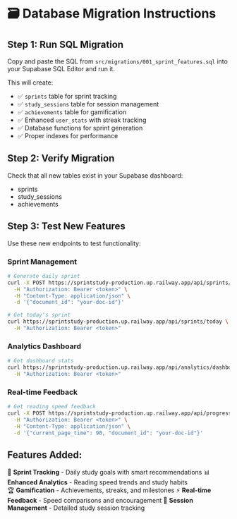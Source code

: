 # 🗃️ Database Migration Instructions

## Step 1: Run SQL Migration
Copy and paste the SQL from `src/migrations/001_sprint_features.sql` into your Supabase SQL Editor and run it.

This will create:
- ✅ `sprints` table for sprint tracking
- ✅ `study_sessions` table for session management  
- ✅ `achievements` table for gamification
- ✅ Enhanced `user_stats` with streak tracking
- ✅ Database functions for sprint generation
- ✅ Proper indexes for performance

## Step 2: Verify Migration
Check that all new tables exist in your Supabase dashboard:
- sprints
- study_sessions  
- achievements

## Step 3: Test New Features
Use these new endpoints to test functionality:

### Sprint Management
```bash
# Generate daily sprint
curl -X POST https://sprintstudy-production.up.railway.app/api/sprints/generate \
  -H "Authorization: Bearer <token>" \
  -H "Content-Type: application/json" \
  -d '{"document_id": "your-doc-id"}'

# Get today's sprint
curl https://sprintstudy-production.up.railway.app/api/sprints/today \
  -H "Authorization: Bearer <token>"
```

### Analytics Dashboard
```bash
# Get dashboard stats
curl https://sprintstudy-production.up.railway.app/api/analytics/dashboard \
  -H "Authorization: Bearer <token>"
```

### Real-time Feedback
```bash
# Get reading speed feedback
curl -X POST https://sprintstudy-production.up.railway.app/api/progress/feedback \
  -H "Authorization: Bearer <token>" \
  -H "Content-Type: application/json" \
  -d '{"current_page_time": 90, "document_id": "your-doc-id"}'
```

## Features Added:
🎯 **Sprint Tracking** - Daily study goals with smart recommendations
📊 **Enhanced Analytics** - Reading speed trends and study habits  
🏆 **Gamification** - Achievements, streaks, and milestones
⚡ **Real-time Feedback** - Speed comparisons and encouragement
📖 **Session Management** - Detailed study session tracking
